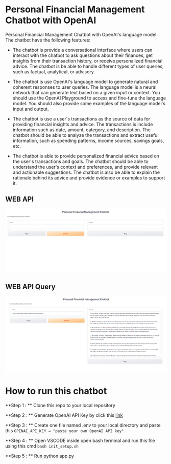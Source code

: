 # Personal Financial Management Chatbot with OpenAI

Personal Financial Management Chatbot with OpenAI's language model. The chatbot have the following features:

- The chatbot is provide a conversational interface where users can interact with the chatbot to ask questions about their finances, get insights from their transaction history, or receive personalized financial advice. The chatbot is be able to handle different types of user queries, such as factual, analytical, or advisory.

- The chatbot is use OpenAI's language model to generate natural and coherent responses to user queries. The language model is a neural network that can generate text based on a given input or context. You should use the OpenAI Playground to access and fine-tune the language model. You should also provide some examples of the language model's input and output.

- The chatbot is use a user's transactions as the source of data for providing financial insights and advice. The transactions is include information such as date, amount, category, and description. The chatbot should be able to analyze the transactions and extract useful information, such as spending patterns, income sources, savings goals, etc.

- The chatbot is able to provide personalized financial advice based on the user's transactions and goals. The chatbot should be able to understand the user's context and preferences, and provide relevant and actionable suggestions. The chatbot is also be able to explain the rationale behind its advice and provide evidence or examples to support it.


## WEB API

![img](https://github.com/Abdul-Jaweed/Personal-Financial-Management-Chatbot-with-OpenAI/blob/main/images/chatbot1.PNG)

## WEB API Query

![img](https://github.com/Abdul-Jaweed/Personal-Financial-Management-Chatbot-with-OpenAI/blob/main/images/chatbot.PNG)



# How to run this chatbot

**Step 1 : ** Clone this repo to your local repository

**Step 2 : ** Generate OpenAI API Key by click this [link]("https://platform.openai.com/account/api-keys)

**Step 3 : ** Create one file named .env to your local directory and paste this `OPENAI_API_KEY = "paste your own OpenAI API key"`

**Step 4 : ** Open VSCODE inside open bash terminal and run this file using this cmd `bash init_setup.sh`

**Step 5 : ** Run python app.py
